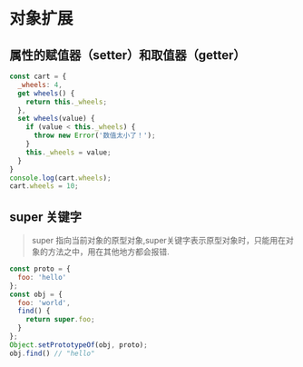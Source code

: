 # 对象扩展

## 属性的赋值器（setter）和取值器（getter）
```javascript
const cart = {
  _wheels: 4,
  get wheels() {
    return this._wheels;
  },
  set wheels(value) {
    if (value < this._wheels) {
      throw new Error('数值太小了！');
    }
    this._wheels = value;
  }
}
console.log(cart.wheels);
cart.wheels = 10;
```

## super 关键字
> super 指向当前对象的原型对象,super关键字表示原型对象时，只能用在对象的方法之中，用在其他地方都会报错.
```javascript
const proto = {
  foo: 'hello'
};
const obj = {
  foo: 'world',
  find() {
    return super.foo;
  }
};
Object.setPrototypeOf(obj, proto);
obj.find() // "hello"
```